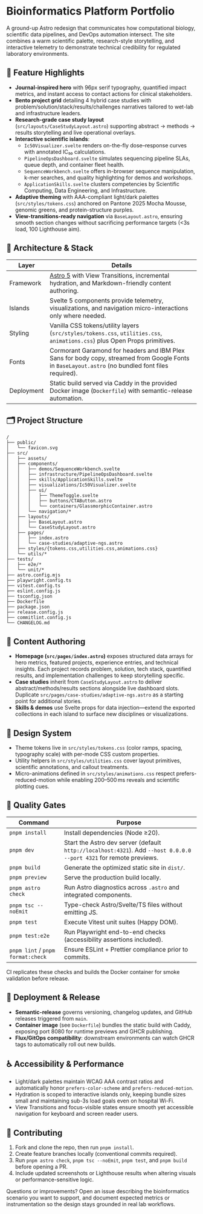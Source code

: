 # Bioinformatics Platform Portfolio

A ground-up Astro redesign that communicates how computational biology, scientific data pipelines, and DevOps automation intersect. The site combines a warm scientific palette, research-style storytelling, and interactive telemetry to demonstrate technical credibility for regulated laboratory environments.

## 🔬 Feature Highlights

- **Journal-inspired hero** with 96px serif typography, quantified impact metrics, and instant access to contact actions for clinical stakeholders.
- **Bento project grid** detailing 4 hybrid case studies with problem/solution/stack/results/challenges narratives tailored to wet-lab and infrastructure leaders.
- **Research-grade case study layout** (`src/layouts/CaseStudyLayout.astro`) supporting abstract → methods → results storytelling and live operational overlays.
- **Interactive scientific islands**:
  - `Ic50Visualizer.svelte` renders on-the-fly dose–response curves with annotated IC₅₀ calculations.
  - `PipelineOpsDashboard.svelte` simulates sequencing pipeline SLAs, queue depth, and container fleet health.
  - `SequenceWorkbench.svelte` offers in-browser sequence manipulation, k-mer searches, and quality highlighting for demos and workshops.
  - `ApplicationSkills.svelte` clusters competencies by Scientific Computing, Data Engineering, and Infrastructure.
- **Adaptive theming** with AAA-compliant light/dark palettes (`src/styles/tokens.css`) anchored on Pantone 2025 Mocha Mousse, genomic greens, and protein-structure purples.
- **View-transitions-ready navigation** via `BaseLayout.astro`, ensuring smooth section changes without sacrificing performance targets (<3s load, 100 Lighthouse aim).

## 🧱 Architecture & Stack

| Layer      | Details                                                                                                                                            |
| ---------- | -------------------------------------------------------------------------------------------------------------------------------------------------- |
| Framework  | [Astro 5](https://astro.build/) with View Transitions, incremental hydration, and Markdown-friendly content authoring.                             |
| Islands    | Svelte 5 components provide telemetry, visualizations, and navigation micro-interactions only where needed.                                        |
| Styling    | Vanilla CSS tokens/utility layers (`src/styles/tokens.css`, `utilities.css`, `animations.css`) plus Open Props primitives.                         |
| Fonts      | Cormorant Garamond for headers and IBM Plex Sans for body copy, streamed from Google Fonts in `BaseLayout.astro` (no bundled font files required). |
| Deployment | Static build served via Caddy in the provided Docker image (`Dockerfile`) with semantic-release automation.                                        |

## 🗂️ Project Structure

```text
/
├── public/
│   └── favicon.svg
├── src/
│   ├── assets/
│   ├── components/
│   │   ├── demos/SequenceWorkbench.svelte
│   │   ├── infrastructure/PipelineOpsDashboard.svelte
│   │   ├── skills/ApplicationSkills.svelte
│   │   ├── visualizations/Ic50Visualizer.svelte
│   │   ├── ui/
│   │   │   ├── ThemeToggle.svelte
│   │   │   ├── buttons/CTAButton.astro
│   │   │   └── containers/GlassmorphicContainer.astro
│   │   └── navigation/*
│   ├── layouts/
│   │   ├── BaseLayout.astro
│   │   └── CaseStudyLayout.astro
│   ├── pages/
│   │   ├── index.astro
│   │   └── case-studies/adaptive-ngs.astro
│   ├── styles/{tokens.css,utilities.css,animations.css}
│   └── utils/*
├── tests/
│   ├── e2e/*
│   └── unit/*
├── astro.config.mjs
├── playwright.config.ts
├── vitest.config.ts
├── eslint.config.js
├── tsconfig.json
├── Dockerfile
├── package.json
├── release.config.js
├── commitlint.config.js
└── CHANGELOG.md
```

## 🧬 Content Authoring

- **Homepage (`src/pages/index.astro`)** exposes structured data arrays for hero metrics, featured projects, experience entries, and technical insights. Each project records problem, solution, tech stack, quantified results, and implementation challenges to keep storytelling specific.
- **Case studies** inherit from `CaseStudyLayout.astro` to deliver abstract/methods/results sections alongside live dashboard slots. Duplicate `src/pages/case-studies/adaptive-ngs.astro` as a starting point for additional stories.
- **Skills & demos** use Svelte props for data injection—extend the exported collections in each island to surface new disciplines or visualizations.

## 🎨 Design System

- Theme tokens live in `src/styles/tokens.css` (color ramps, spacing, typography scale) with per-mode CSS custom properties.
- Utility helpers in `src/styles/utilities.css` cover layout primitives, scientific annotations, and callout treatments.
- Micro-animations defined in `src/styles/animations.css` respect prefers-reduced-motion while enabling 200–500 ms reveals and scientific plotting cues.

## 🧪 Quality Gates

| Command                           | Purpose                                                                                                             |
| --------------------------------- | ------------------------------------------------------------------------------------------------------------------- |
| `pnpm install`                    | Install dependencies (Node ≥20).                                                                                    |
| `pnpm dev`                        | Start the Astro dev server (default `http://localhost:4321`). Add `--host 0.0.0.0 --port 4321` for remote previews. |
| `pnpm build`                      | Generate the optimized static site in `dist/`.                                                                      |
| `pnpm preview`                    | Serve the production build locally.                                                                                 |
| `pnpm astro check`                | Run Astro diagnostics across `.astro` and integrated components.                                                    |
| `pnpm tsc --noEmit`               | Type-check Astro/Svelte/TS files without emitting JS.                                                               |
| `pnpm test`                       | Execute Vitest unit suites (Happy DOM).                                                                             |
| `pnpm test:e2e`                   | Run Playwright end-to-end checks (accessibility assertions included).                                               |
| `pnpm lint` / `pnpm format:check` | Ensure ESLint + Prettier compliance prior to commits.                                                               |

CI replicates these checks and builds the Docker container for smoke validation before release.

## 🚀 Deployment & Release

- **Semantic-release** governs versioning, changelog updates, and GitHub releases triggered from `main`.
- **Container image** (see `Dockerfile`) bundles the static build with Caddy, exposing port 8080 for runtime previews and GHCR publishing.
- **Flux/GitOps compatibility**: downstream environments can watch GHCR tags to automatically roll out new builds.

## ♿ Accessibility & Performance

- Light/dark palettes maintain WCAG AAA contrast ratios and automatically honor `prefers-color-scheme` and `prefers-reduced-motion`.
- Hydration is scoped to interactive islands only, keeping bundle sizes small and maintaining sub-3s load goals even on hospital Wi-Fi.
- View Transitions and focus-visible states ensure smooth yet accessible navigation for keyboard and screen reader users.

## 🤝 Contributing

1. Fork and clone the repo, then run `pnpm install`.
2. Create feature branches locally (conventional commits required).
3. Run `pnpm astro check`, `pnpm tsc --noEmit`, `pnpm test`, and `pnpm build` before opening a PR.
4. Include updated screenshots or Lighthouse results when altering visuals or performance-sensitive logic.

Questions or improvements? Open an issue describing the bioinformatics scenario you want to support, and document expected metrics or instrumentation so the design stays grounded in real lab workflows.
